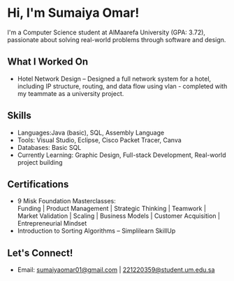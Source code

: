# Hi, I'm Sumaiya Omar!

I'm a Computer Science student at AlMaarefa University (GPA: 3.72), passionate about solving real-world problems through software and design.

## What I Worked On
- Hotel Network Design – Designed a full network system for a hotel, including IP structure, routing, and data flow using vlan - completed with my teammate as a university project.

## Skills
- Languages:Java (basic), SQL, Assembly Language  
- Tools: Visual Studio, Eclipse, Cisco Packet Tracer, Canva  
- Databases: Basic SQL  
- Currently Learning: Graphic Design, Full-stack Development, Real-world project building

## Certifications
- 9 Misk Foundation Masterclasses:  
  Funding | Product Management | Strategic Thinking | Teamwork | Market Validation | Scaling | Business Models | Customer Acquisition | Entrepreneurial Mindset  
- Introduction to Sorting Algorithms – Simplilearn SkillUp

## Let's Connect!
- Email: sumaiyaomar01@gmail.com | 221220359@student.um.edu.sa
